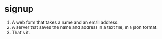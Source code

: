 signup
======

1. A web form that takes a name and an email address.
2. A server that saves the name and address in a text file, in a json format.
3. That's it.